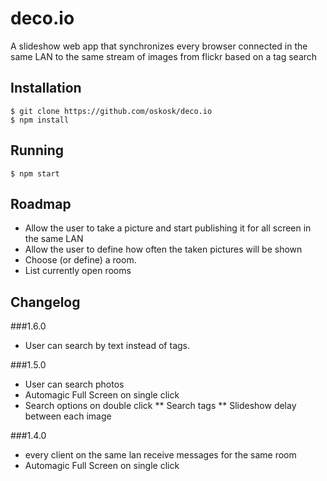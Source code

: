 deco.io
=======

A slideshow web app that synchronizes every browser connected in the same LAN to the same stream of images from flickr based on a tag search


## Installation

```
$ git clone https://github.com/oskosk/deco.io
$ npm install
```

## Running

```
$ npm start
```

## Roadmap


* Allow the user to take a picture and start publishing it for all screen in the same LAN
 * Allow the user to define how often the taken pictures will be shown
* Choose (or define) a room.
* List currently open rooms


## Changelog

###1.6.0

* User can search by text instead of tags. 


###1.5.0

* User can search photos 
* Automagic Full Screen on single click
* Search options on double click
** Search tags
** Slideshow delay between each image

###1.4.0

* every client on the same lan receive messages for the same room
* Automagic Full Screen on single click

